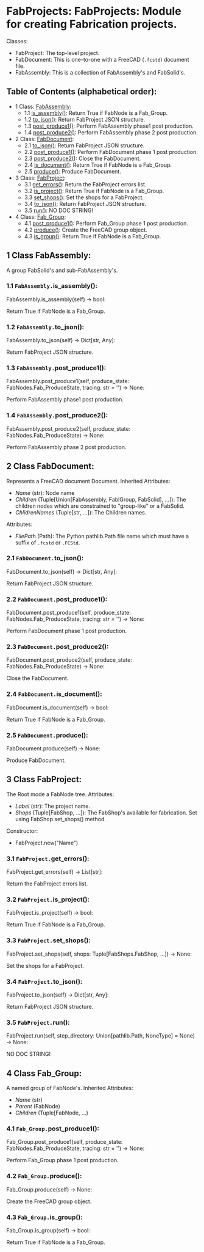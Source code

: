 # FabProjects: FabProjects: Module for creating Fabrication projects.
Classes:
* FabProject: The top-level project.
* FabDocument: This is one-to-one with a FreeCAD (`.fcstd`) document file.
* FabAssembly: This is a collection of FabAssembly's and FabSolid's.

## Table of Contents (alphabetical order):

* 1 Class: [FabAssembly](#fabprojects--fabassembly):
  * 1.1 [is_assembly()](#fabprojects----is-assembly):  Return True if FabNode is a Fab_Group.
  * 1.2 [to_json()](#fabprojects----to-json): Return FabProject JSON structure.
  * 1.3 [post_produce1()](#fabprojects----post-produce1): Perform FabAssembly phase1 post production.
  * 1.4 [post_produce2()](#fabprojects----post-produce2): Perform FabAssembly phase 2 post production.
* 2 Class: [FabDocument](#fabprojects--fabdocument):
  * 2.1 [to_json()](#fabprojects----to-json): Return FabProject JSON structure.
  * 2.2 [post_produce1()](#fabprojects----post-produce1): Perform FabDocument phase 1 post production.
  * 2.3 [post_produce2()](#fabprojects----post-produce2): Close the FabDocument.
  * 2.4 [is_document()](#fabprojects----is-document):  Return True if FabNode is a Fab_Group.
  * 2.5 [produce()](#fabprojects----produce): Produce FabDocument.
* 3 Class: [FabProject](#fabprojects--fabproject):
  * 3.1 [get_errors()](#fabprojects----get-errors): Return the FabProject errors list.
  * 3.2 [is_project()](#fabprojects----is-project):  Return True if FabNode is a Fab_Group.
  * 3.3 [set_shops()](#fabprojects----set-shops): Set the shops for a FabProject.
  * 3.4 [to_json()](#fabprojects----to-json): Return FabProject JSON structure.
  * 3.5 [run()](#fabprojects----run): NO DOC STRING!
* 4 Class: [Fab_Group](#fabprojects--fab-group):
  * 4.1 [post_produce1()](#fabprojects----post-produce1): Perform Fab_Group phase 1 post production.
  * 4.2 [produce()](#fabprojects----produce): Create the FreeCAD group object.
  * 4.3 [is_group()](#fabprojects----is-group):  Return True if FabNode is a Fab_Group.

## <a name="fabprojects--fabassembly"></a>1 Class FabAssembly:

A group FabSolid's and sub-FabAssembly's.

### <a name="fabprojects----is-assembly"></a>1.1 `FabAssembly.`is_assembly():

FabAssembly.is_assembly(self) -> bool:

 Return True if FabNode is a Fab_Group.

### <a name="fabprojects----to-json"></a>1.2 `FabAssembly.`to_json():

FabAssembly.to_json(self) -> Dict[str, Any]:

Return FabProject JSON structure.

### <a name="fabprojects----post-produce1"></a>1.3 `FabAssembly.`post_produce1():

FabAssembly.post_produce1(self, produce_state: FabNodes.Fab_ProduceState, tracing: str = '') -> None:

Perform FabAssembly phase1 post production.

### <a name="fabprojects----post-produce2"></a>1.4 `FabAssembly.`post_produce2():

FabAssembly.post_produce2(self, produce_state: FabNodes.Fab_ProduceState) -> None:

Perform FabAssembly phase 2 post production.


## <a name="fabprojects--fabdocument"></a>2 Class FabDocument:

Represents a FreeCAD document Document.
Inherited Attributes:
* *Name* (str): Node name
* *Children* (Tuple[Union[FabAssembly, FablGroup, FabSolid], ...]):
  The children nodes which are constrained to "group-like" or a FabSolid.
* *ChlidrenNames* (Tuple[str, ...]): The Children names.

Attributes:
* *FilePath* (Path):
  The Python pathlib.Path file name which must have a suffix of `.fcstd` or `.FCStd`.

### <a name="fabprojects----to-json"></a>2.1 `FabDocument.`to_json():

FabDocument.to_json(self) -> Dict[str, Any]:

Return FabProject JSON structure.

### <a name="fabprojects----post-produce1"></a>2.2 `FabDocument.`post_produce1():

FabDocument.post_produce1(self, produce_state: FabNodes.Fab_ProduceState, tracing: str = '') -> None:

Perform FabDocument phase 1 post production.

### <a name="fabprojects----post-produce2"></a>2.3 `FabDocument.`post_produce2():

FabDocument.post_produce2(self, produce_state: FabNodes.Fab_ProduceState) -> None:

Close the FabDocument.

### <a name="fabprojects----is-document"></a>2.4 `FabDocument.`is_document():

FabDocument.is_document(self) -> bool:

 Return True if FabNode is a Fab_Group.

### <a name="fabprojects----produce"></a>2.5 `FabDocument.`produce():

FabDocument.produce(self) -> None:

Produce FabDocument.


## <a name="fabprojects--fabproject"></a>3 Class FabProject:

The Root mode a FabNode tree.
Attributes:
* *Label* (str): The project name.
* *Shops* (Tuple[FabShop, ...]):
  The FabShop's available for fabrication.  Set using FabShop.set_shops() method.

Constructor:
* FabProject.new("Name")

### <a name="fabprojects----get-errors"></a>3.1 `FabProject.`get_errors():

FabProject.get_errors(self) -> List[str]:

Return the FabProject errors list.

### <a name="fabprojects----is-project"></a>3.2 `FabProject.`is_project():

FabProject.is_project(self) -> bool:

 Return True if FabNode is a Fab_Group.

### <a name="fabprojects----set-shops"></a>3.3 `FabProject.`set_shops():

FabProject.set_shops(self, shops: Tuple[FabShops.FabShop, ...]) -> None:

Set the shops for a FabProject.

### <a name="fabprojects----to-json"></a>3.4 `FabProject.`to_json():

FabProject.to_json(self) -> Dict[str, Any]:

Return FabProject JSON structure.

### <a name="fabprojects----run"></a>3.5 `FabProject.`run():

FabProject.run(self, step_directory: Union[pathlib.Path, NoneType] = None) -> None:

NO DOC STRING!


## <a name="fabprojects--fab-group"></a>4 Class Fab_Group:

A named group of FabNode's.
Inherited Attributes:
* *Name* (str)
* *Parent* (FabNode)
* *Children* (Tuple[FabNode, ...)

### <a name="fabprojects----post-produce1"></a>4.1 `Fab_Group.`post_produce1():

Fab_Group.post_produce1(self, produce_state: FabNodes.Fab_ProduceState, tracing: str = '') -> None:

Perform Fab_Group phase 1 post production.

### <a name="fabprojects----produce"></a>4.2 `Fab_Group.`produce():

Fab_Group.produce(self) -> None:

Create the FreeCAD group object.

### <a name="fabprojects----is-group"></a>4.3 `Fab_Group.`is_group():

Fab_Group.is_group(self) -> bool:

 Return True if FabNode is a Fab_Group.



